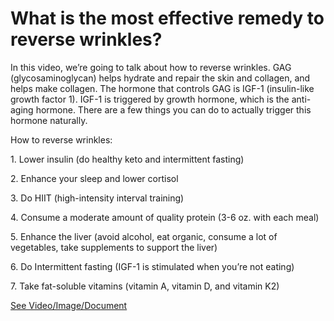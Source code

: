 # What is the most effective remedy to reverse wrinkles?

In this video, we’re going to talk about how to reverse wrinkles. GAG (glycosaminoglycan) helps hydrate and repair the skin and collagen, and helps make collagen. The hormone that controls GAG is IGF-1 (insulin-like growth factor 1). IGF-1 is triggered by growth hormone, which is the anti-aging hormone. There are a few things you can do to actually trigger this hormone naturally. 

How to reverse wrinkles:

1\. Lower insulin (do healthy keto and intermittent fasting) 

2\. Enhance your sleep and lower cortisol 

3\. Do HIIT (high-intensity interval training) 

4\. Consume a moderate amount of quality protein (3-6 oz. with each meal) 

5\. Enhance the liver (avoid alcohol, eat organic, consume a lot of vegetables, take supplements to support the liver) 

6\. Do Intermittent fasting (IGF-1 is stimulated when you’re not eating) 

7\. Take fat-soluble vitamins (vitamin A, vitamin D, and vitamin K2) 

 [See Video/Image/Document](https://hls-player.drberg.com/asset?path=migrated-assets/how-to-reverse-wrinkles-drberg-on-anti-aging-hormones)